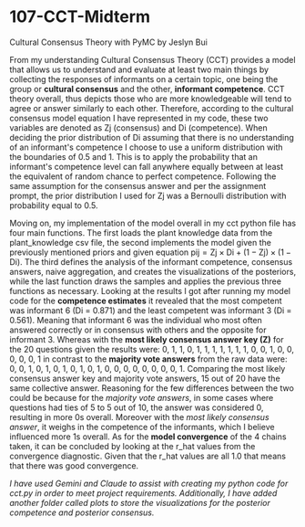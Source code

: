 # 107-CCT-Midterm

Cultural Consensus Theory with PyMC by Jeslyn Bui

From my understanding Cultural Consensus Theory (CCT) provides a model that allows us to understand and evaluate at least two main things by collecting the responses of informants on a certain topic, one being the group or **cultural consensus** and the other, **informant competence**. CCT theory overall, thus depicts those who are more knowledgeable will tend to agree or answer similarly to each other. Therefore, according to the cultural consensus model equation I have represented in my code, these two variables are denoted as Zj (consensus) and Di (competence). When deciding the prior distribution of Di assuming that there is no understanding of an informant's competence I choose to use a uniform distribution with the boundaries of 0.5 and 1. This is to apply the probability that an informant's competence level can fall anywhere equally between at least the equivalent of random chance to perfect competence. Following the same assumption for the consensus answer and per the assignment prompt, the prior distribution I used for Zj was a Bernoulli distribution with probability equal to 0.5.

Moving on, my implementation of the model overall in my cct python file has four main functions. The first loads the plant knowledge data from the plant_knowledge csv file, the second implements the model given the previously mentioned priors and given equation pij = Zj × Di + (1 − Zj) × (1 − Di). The third defines the analysis of the informant competence, consensus answers, naive aggregation, and creates the visualizations of the posteriors, while the last function draws the samples and applies the previous three functions as necessary. Looking at the results I got after running my model code for the **competence estimates** it revealed that the most competent was informant 6 (Di = 0.871) and the least competent was informant 3 (Di = 0.561). Meaning that informant 6 was the individual who most often answered correctly or in consensus with others and the opposite for informant 3. Whereas with the **most likely consensus answer key (Z)** for the 20 questions given the results were: 0, 1, 1, 0, 1, 1, 1, 1, 1, 1, 1, 0, 0, 1, 0, 0, 0, 0, 0, 1 in contrast to the **majority vote answers** from the raw data were: 0, 0, 1, 0, 1, 0, 1, 0, 1, 0, 1, 0, 0, 0, 0, 0, 0, 0, 0, 1. Comparing the most likely consensus answer key and majority vote answers, 15 out of 20 have the same collective answer. Reasoning for the few differences between the two could be because for the *majority vote answers*, in some cases where questions had ties of 5 to 5 out of 10, the answer was considered 0, resulting in more 0s overall. Moreover with the *most likely consensus answer*, it weighs in the competence of the informants, which I believe influenced more 1s overall. As for the **model convergence** of the 4 chains taken, it can be concluded by looking at the r_hat values from the convergence diagnostic. Given that the r_hat values are all 1.0 that means that there was good convergence.

*I have used Gemini and Claude to assist with creating my python code for cct.py in order to meet project requirements. Additionally, I have added another folder called plots to store the visualizations for the posterior competence and posterior consensus.*
